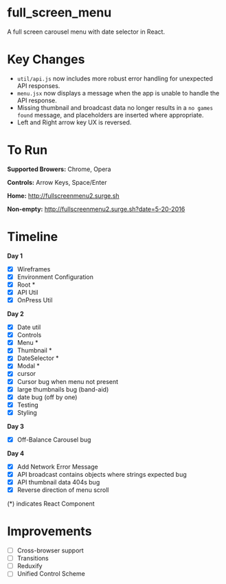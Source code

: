 # full_screen_menu

A full screen carousel menu with date selector in React.

# Key Changes

- `util/api.js` now includes more robust error handling for unexpected API responses.
- `menu.jsx` now displays a message when the app is unable to handle the API response.
- Missing thumbnail and broadcast data no longer results in a `no games found` message, and placeholders are inserted where appropriate.
- Left and Right arrow key UX is reversed.

# To Run

**Supported Browers:** Chrome, Opera

**Controls:** Arrow Keys, Space/Enter

**Home:** http://fullscreenmenu2.surge.sh

**Non-empty:** http://fullscreenmenu2.surge.sh?date=5-20-2016

# Timeline

**Day 1**
- [x] Wireframes
- [x] Environment Configuration
- [x] Root *
- [x] API Util
- [x] OnPress Util

**Day 2**
- [x] Date util
- [x] Controls
- [x] Menu *
- [x] Thumbnail *
- [x] DateSelector *
- [x] Modal *
- [x] cursor
- [x] Cursor bug when menu not present
- [x] large thumbnails bug (band-aid)
- [x] date bug (off by one)
- [x] Testing
- [x] Styling

**Day 3**
- [x] Off-Balance Carousel bug

**Day 4**
- [x] Add Network Error Message
- [x] API broadcast contains objects where strings expected bug
- [x] API thumbnail data 404s bug
- [x] Reverse direction of menu scroll

(*) indicates React Component

# Improvements
- [ ] Cross-browser support
- [ ] Transitions
- [ ] Reduxify
- [ ] Unified Control Scheme
